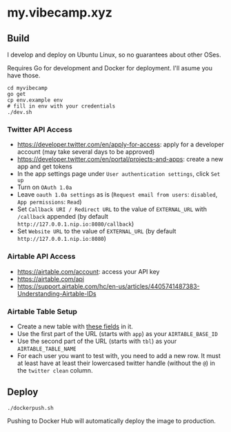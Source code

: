 # my.vibecamp.xyz

## Build

I develop and deploy on Ubuntu Linux, so no guarantees about other OSes.

Requires Go for development and Docker for deployment. I'll asume you have those.

```
cd myvibecamp
go get
cp env.example env
# fill in env with your credentials
./dev.sh
```

### Twitter API Access

- https://developer.twitter.com/en/apply-for-access: apply for a developer account (may take several days to be approved)
- https://developer.twitter.com/en/portal/projects-and-apps: create a new app and get tokens
- In the app settings page under `User authentication settings`, click `Set up`
- Turn on `OAuth 1.0a`
- Leave `oauth 1.0a settings` as is (`Request email from users`: `disabled`, `App permissions`: `Read`)
- Set `Callback URI / Redirect URL` to the value of `EXTERNAL_URL` with `/callback` appended (by default `http://127.0.0.1.nip.io:8080/callback`)
- Set `Website URL` to the value of `EXTERNAL_URL` (by default `http://127.0.0.1.nip.io:8080`)

### Airtable API Access

- https://airtable.com/account: access your API key
- https://airtable.com/api
- https://support.airtable.com/hc/en-us/articles/4405741487383-Understanding-Airtable-IDs

### Airtable Table Setup

- Create a new table with [these fields](https://github.com/vibecamp/myvibecamp/blob/master/fields/fields.go) in it.
- Use the first part of the URL (starts with `app`) as your `AIRTABLE_BASE_ID`
- Use the second part of the URL (starts with `tbl`) as your `AIRTABLE_TABLE_NAME`
- For each user you want to test with, you need to add a new row. It must at least have at least their lowercased twitter handle (without the `@`) in the `twitter clean` column.

## Deploy

```
./dockerpush.sh
```

Pushing to Docker Hub will automatically deploy the image to production.
